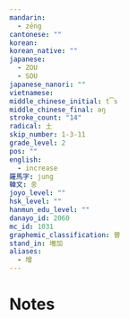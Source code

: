```yaml
---
mandarin:
  - zēng
cantonese: ""
korean:
korean_native: ""
japanese:
  - ZOU
  - SOU
japanese_nanori: ""
vietnamese:
middle_chinese_initial: t͡s
middle_chinese_final: əŋ
stroke_count: "14"
radical: 土
skip_number: 1-3-11
grade_level: 2
pos: ""
english:
  - increase
羅馬字: jung
韓文: 중
joyo_level: ""
hsk_level: ""
hanmun_edu_level: ""
danayo_id: 2060
mc_id: 1031
graphemic_classification: 曽
stand_in: 増加
aliases:
  - 增
---
```


# Notes

